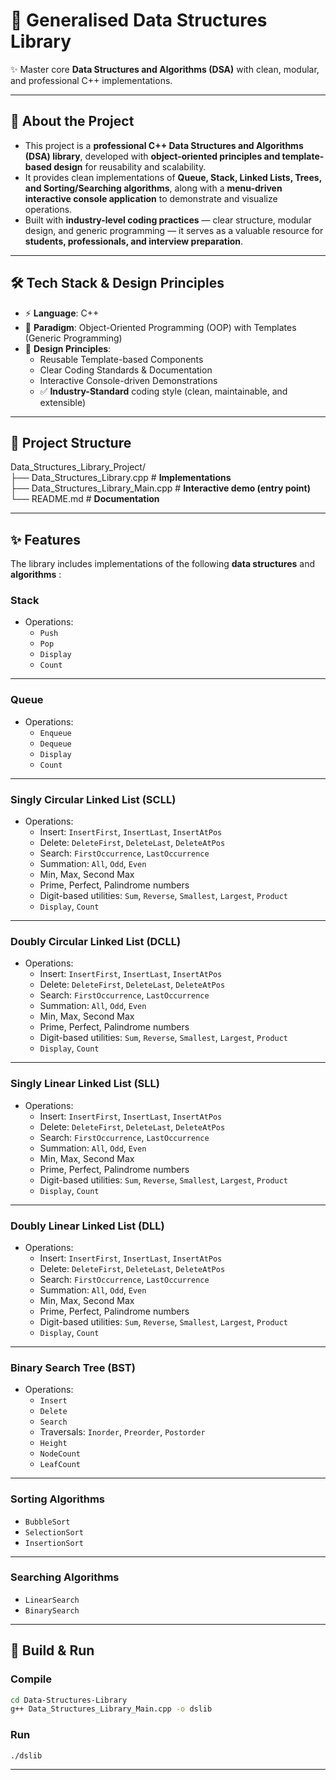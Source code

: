 ## <h1>📘  Generalised Data Structures Library</h1> 

✨ Master core **Data Structures and Algorithms (DSA)** with clean, modular, and professional C++ implementations.  

---

## 📖 About the Project


- This project is a **professional C++ Data Structures and Algorithms (DSA) library**, developed with **object-oriented principles and template-based design** for reusability and scalability.  
- It provides clean implementations of **Queue, Stack, Linked Lists, Trees, and Sorting/Searching algorithms**, along with a **menu-driven interactive console application** to demonstrate and visualize operations.  
- Built with **industry-level coding practices** — clear structure, modular design, and generic programming — it serves as a valuable resource for **students, professionals, and interview preparation**.  

---

## 🛠️ Tech Stack & Design Principles

- ⚡ **Language**: C++
- 🧩 **Paradigm**: Object-Oriented Programming (OOP) with Templates (Generic Programming)  
- 📐 **Design Principles**:  
  - Reusable Template-based Components  
  - Clear Coding Standards & Documentation  
  - Interactive Console-driven Demonstrations  
  - ✅ **Industry-Standard** coding style (clean, maintainable, and extensible)

----

## 📂 Project Structure

Data_Structures_Library_Project/  
├── Data_Structures_Library.cpp                  # **Implementations**  
├── Data_Structures_Library_Main.cpp              # **Interactive demo (entry point)**  
└── README.md                                      # **Documentation** 

---

## ✨ Features

The library includes implementations of the following **data structures** and **algorithms** :


### **Stack**
* Operations:
  * `Push`
  * `Pop`
  * `Display`
  * `Count`
----
  
### **Queue**
* Operations:
  * `Enqueue`
  * `Dequeue`
  * `Display`
  * `Count`
----

### **Singly Circular Linked List (SCLL)**
* Operations:
  * Insert: `InsertFirst`, `InsertLast`, `InsertAtPos`
  * Delete: `DeleteFirst`, `DeleteLast`, `DeleteAtPos`
  * Search: `FirstOccurrence`, `LastOccurrence`
  * Summation: `All`, `Odd`, `Even`
  * Min, Max, Second Max
  * Prime, Perfect, Palindrome numbers
  * Digit-based utilities: `Sum`, `Reverse`, `Smallest`, `Largest`, `Product`
  * `Display`, `Count`

-----
### **Doubly Circular Linked List (DCLL)**
* Operations:
  * Insert: `InsertFirst`, `InsertLast`, `InsertAtPos`
  * Delete: `DeleteFirst`, `DeleteLast`, `DeleteAtPos`
  * Search: `FirstOccurrence`, `LastOccurrence`
  * Summation: `All`, `Odd`, `Even`
  * Min, Max, Second Max
  * Prime, Perfect, Palindrome numbers
  * Digit-based utilities: `Sum`, `Reverse`, `Smallest`, `Largest`, `Product`
  * `Display`, `Count`
    
----    
 
### **Singly Linear Linked List (SLL)**
* Operations:
  * Insert: `InsertFirst`, `InsertLast`, `InsertAtPos`
  * Delete: `DeleteFirst`, `DeleteLast`, `DeleteAtPos`
  * Search: `FirstOccurrence`, `LastOccurrence`
  * Summation: `All`, `Odd`, `Even`
  * Min, Max, Second Max
  * Prime, Perfect, Palindrome numbers
  * Digit-based utilities: `Sum`, `Reverse`, `Smallest`, `Largest`, `Product`
  * `Display`, `Count`
    
----

### **Doubly Linear Linked List (DLL)**
* Operations:
  * Insert: `InsertFirst`, `InsertLast`, `InsertAtPos`
  * Delete: `DeleteFirst`, `DeleteLast`, `DeleteAtPos`
  * Search: `FirstOccurrence`, `LastOccurrence`
  * Summation: `All`, `Odd`, `Even`
  * Min, Max, Second Max
  * Prime, Perfect, Palindrome numbers
  * Digit-based utilities: `Sum`, `Reverse`, `Smallest`, `Largest`, `Product`
  * `Display`, `Count`

---

### **Binary Search Tree (BST<T>)**
* Operations:
  * `Insert`
  * `Delete`
  * `Search`
  * Traversals: `Inorder`, `Preorder`, `Postorder`
  * `Height`
  * `NodeCount`
  * `LeafCount`

---
 
### **Sorting Algorithms**
* `BubbleSort`
* `SelectionSort`
* `InsertionSort`

---

### **Searching Algorithms**
* `LinearSearch`
* `BinarySearch`

---


## 🔧 Build & Run

### Compile

```bash
cd Data-Structures-Library
g++ Data_Structures_Library_Main.cpp -o dslib
```

### Run

```bash
./dslib
```





















-----
